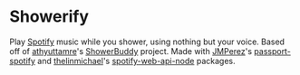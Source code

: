 Showerify
===========

Play [Spotify](https://www.spotify.com/) music while you shower, using nothing but your voice. Based off of [athyuttamre](https://github.com/athyuttamre)'s [ShowerBuddy](https://github.com/athyuttamre/playshowerbuddy.com) project. Made with [JMPerez](https://github.com/JMPerez)'s [passport-spotify](https://github.com/JMPerez/passport-spotify) and [thelinmichael](https://github.com/thelinmichael)'s [spotify-web-api-node](https://github.com/thelinmichael/spotify-web-api-node) packages. 